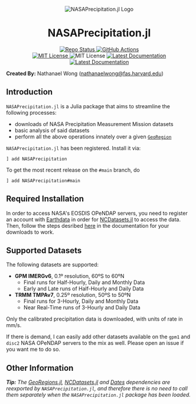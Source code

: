 <p align="center">
<img alt="NASAPrecipitation.jl Logo" src=https://raw.githubusercontent.com/natgeo-wong/NASAPrecipitation.jl/main/src/logosmall.png />
</p>

# **<div align="center">NASAPrecipitation.jl</div>**

<p align="center">
  <a href="https://www.repostatus.org/#active">
    <img alt="Repo Status" src="https://www.repostatus.org/badges/latest/active.svg?style=flat-square" />
  </a>
  <a href="https://github.com/natgeo-wong/NASAPrecipitation.jl/actions/workflows/CI.yml">
    <img alt="GitHub Actions" src="https://github.com/natgeo-wong/NASAPrecipitation.jl/actions/workflows/CI.yml/badge.svg?branch=main&style=flat-square">
  </a>
  <br>
  <a href="https://mit-license.org">
    <img alt="MIT License" src="https://img.shields.io/badge/License-MIT-blue.svg?style=flat-square">
  </a>
	<img alt="MIT License" src="https://img.shields.io/github/v/release/natgeo-wong/NASAPrecipitation.jl.svg?style=flat-square">
  <a href="https://natgeo-wong.github.io/NASAPrecipitation.jl/stable/">
    <img alt="Latest Documentation" src="https://img.shields.io/badge/docs-stable-blue.svg?style=flat-square">
  </a>
  <a href="https://natgeo-wong.github.io/NASAPrecipitation.jl/dev/">
    <img alt="Latest Documentation" src="https://img.shields.io/badge/docs-latest-blue.svg?style=flat-square">
  </a>
</p>

**Created By:** Nathanael Wong (nathanaelwong@fas.harvard.edu)

## **Introduction**

`NASAPrecipitation.jl` is a Julia package that aims to streamline the following processes:
* downloads of NASA Precipitation Measurement Mission datasets
* basic analysis of said datasets
* perform all the above operations innately over a given [`GeoRegion`](https://github.com/JuliaClimate/GeoRegions.jl)

`NASAPrecipitation.jl` has been registered.  Install it via:
```
] add NASAPrecipitation
```

To get the most recent release on the `#main` branch, do
```
] add NASAPrecipitation#main
```

## **Required Installation**

In order to access NASA's EOSDIS OPeNDAP servers, you need to register an account with [Earthdata](https://www.earthdata.nasa.gov/) in order for [NCDatasets.jl](https://github.com/Alexander-Barth/NCDatasets.jl) to access the data.  Then, follow the steps desribed [here](https://natgeo-wong.github.io/NASAPrecipitation.jl/dev/using/download.html) in the documentation for your downloads to work.

## **Supported Datasets**

The following datasets are supported:
* **GPM IMERGv6**, 0.1º resolution, 60ºS to 60ºN
	* Final runs for Half-Hourly, Daily and Monthly Data
	* Early and Late runs of Half-Hourly and Daily Data
* **TRMM TMPAv7**, 0.25º resolution, 50ºS to 50ºN
	* Final runs for 3-Hourly, Daily and Monthly Data
	* Near Real-Time runs of 3-Hourly and Daily Data

Only the calibrated precipitation data is downloaded, with units of rate in mm/s.

If there is demand, I can easily add other datasets available on the `gpm1` and `disc2` NASA OPeNDAP servers to the mix as well. Please open an issue if you want me to do so.

## **Other Information**

*__Tip:__ The [GeoRegions.jl](https://github.com/JuliaClimate/GeoRegions.jl), [NCDatasets.jl](https://github.com/Alexander-Barth/NCDatasets.jl) and [Dates](https://docs.julialang.org/en/v1/stdlib/Dates) dependencies are reexported by `NASAPrecipitation.jl`, and therefore there is no need to call them separately when the `NASAPrecipitation.jl` package has been loaded.*
